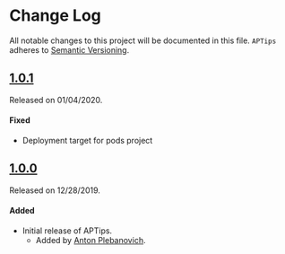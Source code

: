 # Change Log
All notable changes to this project will be documented in this file.
`APTips` adheres to [Semantic Versioning](http://semver.org/).

## [1.0.1](https://github.com/APUtils/APTips/releases/tag/1.0.1)
Released on 01/04/2020.

#### Fixed
- Deployment target for pods project


## [1.0.0](https://github.com/APUtils/APTips/releases/tag/1.0.0)
Released on 12/28/2019.

#### Added
- Initial release of APTips.
  - Added by [Anton Plebanovich](https://github.com/anton-plebanovich).
